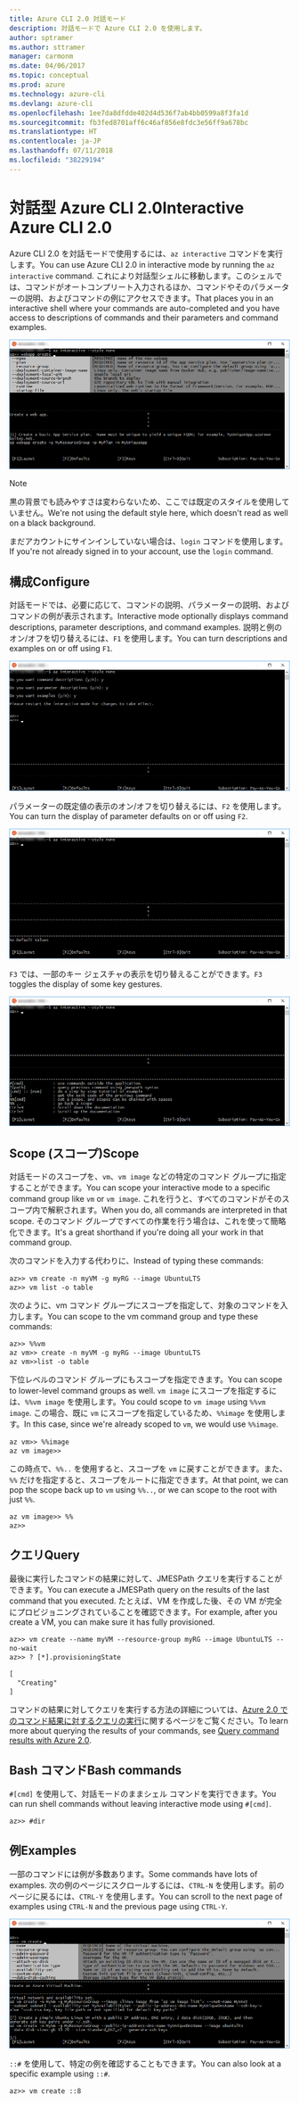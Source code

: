 ```yaml
---
title: Azure CLI 2.0 対話モード
description: 対話モードで Azure CLI 2.0 を使用します。
author: sptramer
ms.author: sttramer
manager: carmonm
ms.date: 04/06/2017
ms.topic: conceptual
ms.prod: azure
ms.technology: azure-cli
ms.devlang: azure-cli
ms.openlocfilehash: 1ee7da8dfdde402d4d536f7ab4bb0599a8f3fa1d
ms.sourcegitcommit: fb3fed8701aff6c46af856e8fdc3e56ff9a678bc
ms.translationtype: HT
ms.contentlocale: ja-JP
ms.lasthandoff: 07/11/2018
ms.locfileid: "38229194"
---
```

# <a name="interactive-azure-cli-20"></a><span data-ttu-id="de40f-103">対話型 Azure CLI 2.0</span><span class="sxs-lookup"><span data-stu-id="de40f-103">Interactive Azure CLI 2.0</span></span>

<span data-ttu-id="de40f-104">Azure CLI 2.0 を対話モードで使用するには、`az interactive` コマンドを実行します。</span><span class="sxs-lookup"><span data-stu-id="de40f-104">You can use Azure CLI 2.0 in interactive mode by running the `az interactive` command.</span></span>
<span data-ttu-id="de40f-105">これにより対話型シェルに移動します。このシェルでは、コマンドがオートコンプリート入力されるほか、コマンドやそのパラメーターの説明、およびコマンドの例にアクセスできます。</span><span class="sxs-lookup"><span data-stu-id="de40f-105">That places you in an interactive shell where your commands are auto-completed and you have access to descriptions of commands and their parameters and command examples.</span></span>

![対話モード](./media/interactive-azure-cli/webapp-create.png)

> [!NOTE]
> <span data-ttu-id="de40f-107">黒の背景でも読みやすさは変わらないため、ここでは既定のスタイルを使用していません。</span><span class="sxs-lookup"><span data-stu-id="de40f-107">We're not using the default style here, which doesn't read as well on a black background.</span></span>

<span data-ttu-id="de40f-108">まだアカウントにサインインしていない場合は、`login` コマンドを使用します。</span><span class="sxs-lookup"><span data-stu-id="de40f-108">If you're not already signed in to your account, use the `login` command.</span></span>

## <a name="configure"></a><span data-ttu-id="de40f-109">構成</span><span class="sxs-lookup"><span data-stu-id="de40f-109">Configure</span></span>

<span data-ttu-id="de40f-110">対話モードでは、必要に応じて、コマンドの説明、パラメーターの説明、およびコマンドの例が表示されます。</span><span class="sxs-lookup"><span data-stu-id="de40f-110">Interactive mode optionally displays command descriptions, parameter descriptions, and command examples.</span></span>
<span data-ttu-id="de40f-111">説明と例のオン/オフを切り替えるには、`F1` を使用します。</span><span class="sxs-lookup"><span data-stu-id="de40f-111">You can turn descriptions and examples on or off using `F1`.</span></span>

![説明と例](./media/interactive-azure-cli/descriptions-and-examples.png)

<span data-ttu-id="de40f-113">パラメーターの既定値の表示のオン/オフを切り替えるには、`F2` を使用します。</span><span class="sxs-lookup"><span data-stu-id="de40f-113">You can turn the display of parameter defaults on or off using `F2`.</span></span>

![既定値](./media/interactive-azure-cli/defaults.png)

<span data-ttu-id="de40f-115">`F3` では、一部のキー ジェスチャの表示を切り替えることができます。</span><span class="sxs-lookup"><span data-stu-id="de40f-115">`F3` toggles the display of some key gestures.</span></span>

![ジェスチャ](./media/interactive-azure-cli/gestures.png)

## <a name="scope"></a><span data-ttu-id="de40f-117">Scope (スコープ)</span><span class="sxs-lookup"><span data-stu-id="de40f-117">Scope</span></span>

<span data-ttu-id="de40f-118">対話モードのスコープを、`vm`、`vm image` などの特定のコマンド グループに指定することができます。</span><span class="sxs-lookup"><span data-stu-id="de40f-118">You can scope your interactive mode to a specific command group like `vm` or `vm image`.</span></span>
<span data-ttu-id="de40f-119">これを行うと、すべてのコマンドがそのスコープ内で解釈されます。</span><span class="sxs-lookup"><span data-stu-id="de40f-119">When you do, all commands are interpreted in that scope.</span></span>
<span data-ttu-id="de40f-120">そのコマンド グループですべての作業を行う場合は、これを使って簡略化できます。</span><span class="sxs-lookup"><span data-stu-id="de40f-120">It's a great shorthand if you're doing all your work in that command group.</span></span>

<span data-ttu-id="de40f-121">次のコマンドを入力する代わりに、</span><span class="sxs-lookup"><span data-stu-id="de40f-121">Instead of typing these commands:</span></span>

```azurecli
az>> vm create -n myVM -g myRG --image UbuntuLTS
az>> vm list -o table
```

<span data-ttu-id="de40f-122">次のように、vm コマンド グループにスコープを指定して、対象のコマンドを入力します。</span><span class="sxs-lookup"><span data-stu-id="de40f-122">You can scope to the vm command group and type these commands:</span></span>

```azurecli
az>> %%vm
az vm>> create -n myVM -g myRG --image UbuntuLTS
az vm>>list -o table
```

<span data-ttu-id="de40f-123">下位レベルのコマンド グループにもスコープを指定できます。</span><span class="sxs-lookup"><span data-stu-id="de40f-123">You can scope to lower-level command groups as well.</span></span>
<span data-ttu-id="de40f-124">`vm image` にスコープを指定するには、`%%vm image` を使用します。</span><span class="sxs-lookup"><span data-stu-id="de40f-124">You could scope to `vm image` using `%%vm image`.</span></span>
<span data-ttu-id="de40f-125">この場合、既に `vm` にスコープを指定しているため、`%%image` を使用します。</span><span class="sxs-lookup"><span data-stu-id="de40f-125">In this case, since we're already scoped to `vm`, we would use `%%image`.</span></span>

```azurecli
az vm>> %%image
az vm image>>
```

<span data-ttu-id="de40f-126">この時点で、`%%..` を使用すると、スコープを `vm` に戻すことができます。また、`%%` だけを指定すると、スコープをルートに指定できます。</span><span class="sxs-lookup"><span data-stu-id="de40f-126">At that point, we can pop the scope back up to `vm` using `%%..`, or we can scope to the root with just `%%`.</span></span>

```azurecli
az vm image>> %%
az>>
```

## <a name="query"></a><span data-ttu-id="de40f-127">クエリ</span><span class="sxs-lookup"><span data-stu-id="de40f-127">Query</span></span>

<span data-ttu-id="de40f-128">最後に実行したコマンドの結果に対して、JMESPath クエリを実行することができます。</span><span class="sxs-lookup"><span data-stu-id="de40f-128">You can execute a JMESPath query on the results of the last command that you executed.</span></span>
<span data-ttu-id="de40f-129">たとえば、VM を作成した後、その VM が完全にプロビジョニングされていることを確認できます。</span><span class="sxs-lookup"><span data-stu-id="de40f-129">For example, after you create a VM, you can make sure it has fully provisioned.</span></span>

```azurecli
az>> vm create --name myVM --resource-group myRG --image UbuntuLTS --no-wait
az>> ? [*].provisioningState
```

```output
[
  "Creating"
]
```

<span data-ttu-id="de40f-130">コマンドの結果に対してクエリを実行する方法の詳細については、[Azure 2.0 でのコマンド結果に対するクエリの実行](query-azure-cli.md)に関するページをご覧ください。</span><span class="sxs-lookup"><span data-stu-id="de40f-130">To learn more about querying the results of your commands, see [Query command results with Azure 2.0](query-azure-cli.md).</span></span>

## <a name="bash-commands"></a><span data-ttu-id="de40f-131">Bash コマンド</span><span class="sxs-lookup"><span data-stu-id="de40f-131">Bash commands</span></span>

<span data-ttu-id="de40f-132">`#[cmd]` を使用して、対話モードのままシェル コマンドを実行できます。</span><span class="sxs-lookup"><span data-stu-id="de40f-132">You can run shell commands without leaving interactive mode using `#[cmd]`.</span></span>

```azurecli
az>> #dir
```

## <a name="examples"></a><span data-ttu-id="de40f-133">例</span><span class="sxs-lookup"><span data-stu-id="de40f-133">Examples</span></span>

<span data-ttu-id="de40f-134">一部のコマンドには例が多数あります。</span><span class="sxs-lookup"><span data-stu-id="de40f-134">Some commands have lots of examples.</span></span>
<span data-ttu-id="de40f-135">次の例のページにスクロールするには、`CTRL-N` を使用します。前のページに戻るには、`CTRL-Y` を使用します。</span><span class="sxs-lookup"><span data-stu-id="de40f-135">You can scroll to the next page of examples using `CTRL-N` and the previous page using `CTRL-Y`.</span></span>

![例](./media/interactive-azure-cli/examples.png)

<span data-ttu-id="de40f-137">`::#` を使用して、特定の例を確認することもできます。</span><span class="sxs-lookup"><span data-stu-id="de40f-137">You can also look at a specific example using `::#`.</span></span>

```azurecli
az>> vm create ::8
```
